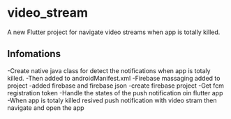 # video_stream

A new Flutter project for navigate video streams when app is totally killed.

## Infomations

-Create native java class for detect the notifications when app is totaly killed.
-Then added to androidManifest.xml
-Firebase massaging added to project
-added firebase and firebase json
-create firebase project
-Get fcm registration token
-Handle the states of the push notification oin flutter app
-When app is totaly killed resived push notification with video stram then navigate and open the app
